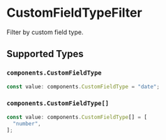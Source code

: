 # CustomFieldTypeFilter

Filter by custom field type.


## Supported Types

### `components.CustomFieldType`

```typescript
const value: components.CustomFieldType = "date";
```

### `components.CustomFieldType[]`

```typescript
const value: components.CustomFieldType[] = [
  "number",
];
```

